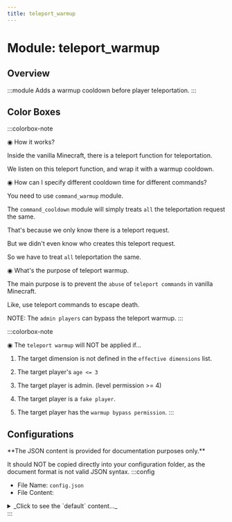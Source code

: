 ```yaml
---
title: teleport_warmup
---
```



# Module: teleport_warmup

## Overview
:::module
  Adds a warmup cooldown before player teleportation.
:::
## Color Boxes

:::colorbox-note

  ◉ How it works?
  
  Inside the vanilla Minecraft, there is a teleport function for teleportation.
  
  We listen on this teleport function, and wrap it with a warmup cooldown.
  
  
  
  ◉ How can I specify different cooldown time for different commands?
  
  You need to use `command_warmup` module.
  
  The `command_cooldown` module will simply treats `all` the teleportation request the same.
  
  That's because we only know there is a teleport request.
  
  But we didn't even know who creates this teleport request.
  
  So we have to treat `all` teleportation the same.
  
  
  
  ◉ What's the purpose of teleport warmup.
  
  The main purpose is to prevent the `abuse` of `teleport commands` in vanilla Minecraft.
  
  Like, use teleport commands to escape death.
  
  NOTE: The `admin players` can bypass the teleport warmup.
:::

:::colorbox-note

  ◉ The `teleport warmup` will NOT be applied if...
  
  1. The target dimension is not defined in the `effective dimensions` list.
  
  2. The target player's `age <= 3`
  
  3. The target player is admin. (level permission >= 4)
  
  4. The target player is a `fake player`.
  
  5. The target player has the `warmup bypass permission`.
:::

## Configurations
<Admonition type="warning" icon="" title="">
**The JSON content is provided for documentation purposes only.**

It should NOT be copied directly into your configuration folder, as the document format is not valid JSON syntax.
</Admonition>
:::config
- File Name: `config.json`
- File Content: 
<details>

<summary>_Click to see the `default` content..._</summary>

```json showLineNumbers title="config/fuji/modules/teleport_warmup/config.json"
{
  /* The `warmup seconds` for `all` teleports. */
  "warmup_second": 3.0,
  "interruptible": {
    "enable": true,
    "interrupt_distance": 1.0,
    "interrupt_on_damaged": true,
    "interrupt_in_combat": true
  },
  "dimension": {
    "effective_dimensions": [
      "minecraft:overworld",
      "minecraft:the_nether",
      "minecraft:the_end"
    ]
  }
}
```
</details>
:::
